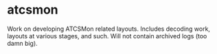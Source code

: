 atcsmon
=======

Work on developing ATCSMon related layouts.  Includes decoding work, layouts at various stages, and such.  Will not contain archived logs (too damn big).

